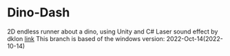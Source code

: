 # Dino-Dash
 2D endless runner about a dino, using Unity and C#
 Laser sound effect by dklon [link](https://opengameart.org/content/laser-fire)
 This branch is based of the windows version: 2022-Oct-14(2022-10-14)